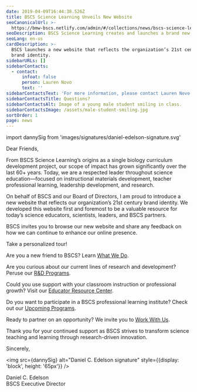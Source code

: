 ```yaml
---
date: 2019-04-09T16:44:38.526Z
title: BSCS Science Learning Unveils New Website
seoCanonicalUrl: >-
  https://bmw-bscs.netlify.com/admin/#/collections/news/bscs-science-learning-unveils-new-website
seoDescription: BSCS Science Learning creates and launches a brand new website in April 2019.
seoLang: en-us
cardDescription: >-
  BSCS launches a new website that reflects the organization’s 21st century
  brand identity.
sidebarURLs: []
sidebarContacts:
  - contact:
      infoat: false
      person: Lauren Novo
      text: ''
sidebarContactsText: 'For more information, please contact Lauren Novo.'
sidebarContactsTitle: Questions?
sidebarContactsAlt: Image of a young male student smiling in class.
sidebarContactsImage: /assets/male-student-smiling.jpg
sortOrder: 1
page: news
---
```


import dannySig from 'images/signatures/daniel-edelson-signature.svg'

Dear Friends,

From BSCS Science Learning’s origins as a single biology curriculum development project, our scope of impact has grown significantly over the last 60+ years. Today, we are a respected leader throughout science education—focused on instructional materials development, teacher professional learning, leadership development, and research.

On behalf of BSCS and our Board of Directors, I am proud to introduce a new website that reflects our organization’s 21st century brand identity. We developed this website first and foremost to be a valuable resource for today’s science educators, scientists, leaders, and BSCS partners.

BSCS invites you to browse our new website and share any feedback on how we can continue to enhance our online presence.

Take a personalized tour!

Are you a new friend to BSCS? Learn [What We Do](https://bscs.org/our-work/what-we-do/).

Are you curious about our current lines of research and development? Peruse our [R&D Programs](https://bscs.org/our-work/rd-programs/).

Could you use support with your classroom instruction or professional growth? Visit our [Educator Resource Center](https://bscs.org/resources/educator-resource-center/).

Do you want to participate in a BSCS professional learning institute? Check out our [Upcoming Programs](https://bscs.org/upcoming-programs).

Ready to partner on an opportunity? We invite you to [Work With Us](https://bscs.org/connect/work-with-us/).

Thank you for your continued support as BSCS strives to transform science teaching and learning through research-driven innovation.

Sincerely,

<img src={dannySig} alt="Daniel C. Edelson signature" style={{display: 'block', height: '65px'}} />

<p>Daniel C. Edelson<br />BSCS Executive Director</p>
